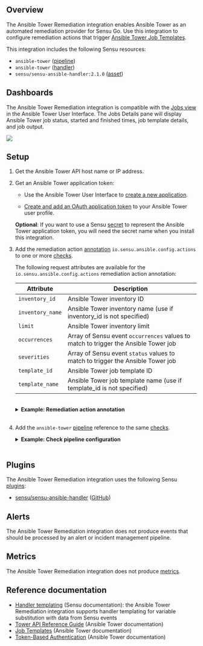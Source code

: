 ## Overview

<!-- Sensu Integration description; supports markdown -->

The Ansible Tower Remediation integration enables Ansible Tower as an automated remediation provider for Sensu Go. Use this integration to configure remediation actions that trigger [Ansible Tower Job Templates][ansible-tower-job-templates].

<!-- Provide a high level overview of the integration contents (e.g. checks, filters, mutators, handlers, assets, etc) -->

This integration includes the following Sensu resources:

* `ansible-tower` ([pipeline])
* `ansible-tower` ([handler])
* `sensu/sensu-ansible-handler:2.1.0` ([asset])

## Dashboards

<!-- List of supported dashboards w/ screenshots (supports png, jpeg, and gif images; relative paths only; e.g. `![](img/dashboard-1.png)` )-->

The Ansible Tower Remediation integration is compatible with the [Jobs view][ansible-tower-jobs-dashboard] in the Ansible Tower User Interface. The Jobs Details pane will display Ansible Tower job status, started and finished times, job template details, and job output.

![](img/job-dashboard.png)

## Setup

<!-- Sensu Integration setup instructions, including Sensu agent configuration and external component configuration -->
<!-- EXAMPLE: what configuration (if any) is required in a third-party service to enable monitoring? -->

1. Get the Ansible Tower API host name or IP address.

1. Get an Ansible Tower application token:

   - Use the Ansible Tower User Interface to [create a new application][ansible-tower-application].

   - [Create and add an OAuth application token][ansible-tower-app-token] to your Ansible Tower user profile.

   **Optional**: If you want to use a Sensu [secret] to represent the Ansible Tower application token, you will need the secret name when you install this integration.

1. Add the remediation action [annotation] `io.sensu.ansible.config.actions` to one or more [checks].

   The following request attributes are available for the `io.sensu.ansible.config.actions` remediation action annotation:

   Attribute        | Description
   ---------------- | -----------
   `inventory_id`   | Ansible Tower inventory ID
   `inventory_name` | Ansible Tower inventory name (use if inventory_id is not specified)
   `limit`          | Ansible Tower inventory limit
   `occurrences`    | Array of Sensu event `occurrences` values to match to trigger the Ansible Tower job
   `severities`     | Array of Sensu event `status` values to match to trigger the Ansible Tower job
   `template_id`    | Ansible Tower job template ID
   `template_name`  | Ansible Tower job template name (use if template_id is not specified)

   <br>
   <details><summary><strong>Example: Remediation action annotation</strong></summary>

   ```yaml
   metadata:
     name: check_nginx
     labels: {}
     annotations:
       io.sensu.ansible.config.actions: |
         [
           {
             "template_name": "Start NGINX",
             "inventory_id": 2,
             "limit": "",
             "occurrences": [ 3 ],
             "severities": [ 1, 2 ]
           },
           {
             "template_id": 8,
             "inventory_name": "Web Servers",
             "limit": "",
             "occurrences": [ 10 ],
             "severities": [ 1, 2 ]
           }
         ]
   ```

   </details>
   <br>

1. Add the `ansible-tower` [pipeline] reference to the same [checks].

   <details><summary><strong>Example: Check pipeline configuration</strong></summary>

   ```yaml
   spec:
     pipelines:
       - api_version: core/v2
         type: Pipeline
         name: ansible-tower
   ```

   </details>
   <br>

## Plugins

<!-- Links to any Sensu Integration dependencies (i.e. Sensu Plugins) -->

The Ansible Tower Remediation integration uses the following Sensu [plugins]:

- [sensu/sensu-ansible-handler][sensu-ansible-handler-bonsai] ([GitHub][sensu-ansible-handler-github])

## Alerts

<!-- List of all alerts generated by this integration. -->

The Ansible Tower Remediation integration does not produce events that should be processed by an alert or incident management pipeline.

## Metrics

<!-- List of all metrics or events collected by this integration. -->

The Ansible Tower Remediation integration does not produce [metrics].

## Reference documentation

<!-- Please provide links to any relevant reference documentation to help users learn more and/or troubleshoot this integration; specifically including any third-party software documentation. -->

* [Handler templating][handler-templating] (Sensu documentation): the Ansible Tower Remediation integration supports handler templating for variable substitution with data from Sensu events
* [Tower API Reference Guide][ansible-tower-api-reference] (Ansible Tower documentation)
* [Job Templates][ansible-tower-job-templates] (Ansible Tower documentation)
* [Token-Based Authentication][ansible-tower-auth-guide] (Ansible Tower documentation)


<!-- Links -->
[checks]: https://docs.sensu.io/sensu-go/latest/observability-pipeline/observe-schedule/checks/
[asset]: https://docs.sensu.io/sensu-go/latest/plugins/assets/
[subscriptions]: https://docs.sensu.io/sensu-go/latest/observability-pipeline/observe-schedule/subscriptions/
[agents]: https://docs.sensu.io/sensu-go/latest/observability-pipeline/observe-schedule/agent/
[annotation]: https://docs.sensu.io/sensu-go/latest/observability-pipeline/observe-schedule/agent/#agent-annotations
[plugins]: https://docs.sensu.io/sensu-go/latest/plugins/
[metrics]: https://docs.sensu.io/sensu-go/latest/observability-pipeline/observe-schedule/metrics/
[pipeline]: https://docs.sensu.io/sensu-go/latest/observability-pipeline/observe-process/pipelines/
[handler]: https://docs.sensu.io/sensu-go/latest/observability-pipeline/observe-process/handlers/
[tokens]: https://docs.sensu.io/sensu-go/latest/observability-pipeline/observe-schedule/tokens/
[handler-templating]: https://docs.sensu.io/sensu-go/latest/observability-pipeline/observe-process/handler-templates/
[sensu-plus]: https://sensu.io/features/analytics
[sensu-ansible-handler-bonsai]: https://bonsai.sensu.io/assets/sensu/sensu-ansible-handler
[sensu-ansible-handler-github]: https://github.com/sensu/sensu-ansible-handler
[ansible-tower-job-templates]: https://docs.ansible.com/ansible-tower/latest/html/userguide/job_templates.html
[ansible-tower-jobs-dashboard]: https://docs.ansible.com/ansible-tower/latest/html/userguide/jobs.html
[ansible-tower-application]: https://docs.ansible.com/ansible-tower/latest/html/userguide/applications_auth.html#create-a-new-application
[ansible-tower-app-token]: https://docs.ansible.com/ansible-tower/latest/html/userguide/applications_auth.html#add-tokens
[ansible-tower-api-reference]: https://docs.ansible.com/ansible-tower/latest/html/towerapi/api_ref.html
[ansible-tower-auth-guide]: https://docs.ansible.com/ansible-tower/latest/html/administration/oauth2_token_auth.html
[secret]: https://docs.sensu.io/sensu-go/latest/operations/manage-secrets/secrets/
